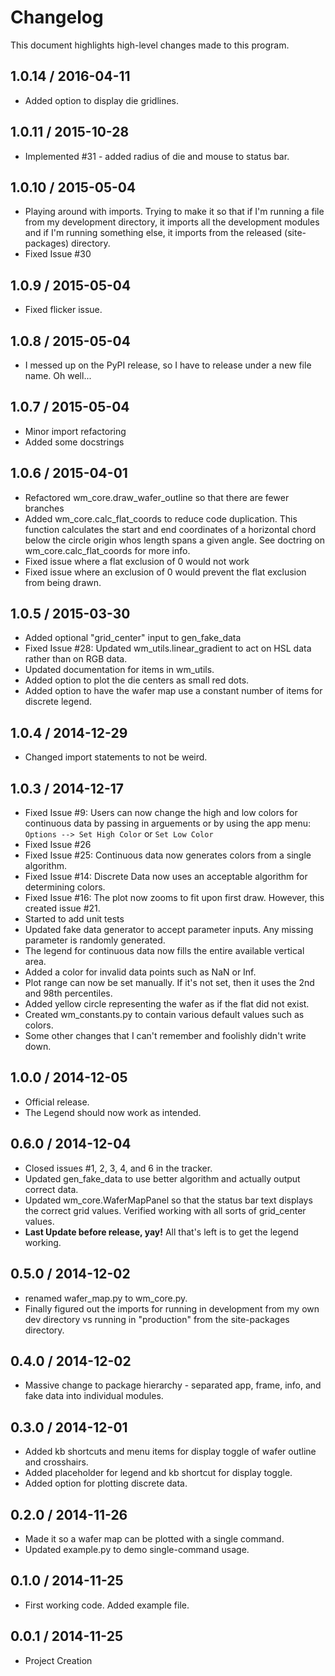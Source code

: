 # Changelog
This document highlights high-level changes made to this program.

## 1.0.14 / 2016-04-11

  + Added option to display die gridlines.

## 1.0.11 / 2015-10-28

  + Implemented #31 - added radius of die and mouse to status bar.

## 1.0.10 / 2015-05-04

  + Playing around with imports. Trying to make it so that if I'm running
    a file from my development directory, it imports all the development
    modules and if I'm running something else, it imports from the
    released (site-packages) directory.
  + Fixed Issue #30

## 1.0.9 / 2015-05-04

  + Fixed flicker issue.

## 1.0.8 / 2015-05-04

  + I messed up on the PyPI release, so I have to release under a new file
    name. Oh well...

## 1.0.7 / 2015-05-04

  + Minor import refactoring
  + Added some docstrings

## 1.0.6 / 2015-04-01

  + Refactored wm_core.draw_wafer_outline so that there are fewer branches
  + Added wm_core.calc_flat_coords to reduce code duplication. This function
    calculates the start and end coordinates of a horizontal chord below
    the circle origin whos length spans a given angle. See doctring on
    wm_core.calc_flat_coords for more info.
  + Fixed issue where a flat exclusion of 0 would not work
  + Fixed issue where an exclusion of 0 would prevent the flat exclusion from
    being drawn.

## 1.0.5 / 2015-03-30

  + Added optional "grid_center" input to gen_fake_data
  + Fixed Issue #28: Updated wm_utils.linear_gradient to act on HSL data
    rather than on RGB data.
  + Updated documentation for items in wm_utils.
  + Added option to plot the die centers as small red dots.
  + Added option to have the wafer map use a constant number of items for
    discrete legend.

## 1.0.4 / 2014-12-29

  + Changed import statements to not be weird.

## 1.0.3 / 2014-12-17

  + Fixed Issue #9: Users can now change the high and low colors for
    continuous data by passing in arguements or by using the app menu:
    ``Options --> Set High Color`` or ``Set Low Color``
  + Fixed Issue #26
  + Fixed Issue #25: Continuous data now generates colors from a single
    algorithm.
  + Fixed Issue #14: Discrete Data now uses an acceptable algorithm for
    determining colors.
  + Fixed Issue #16: The plot now zooms to fit upon first draw. However,
    this created issue #21.
  + Started to add unit tests
  + Updated fake data generator to accept parameter inputs. Any missing
    parameter is randomly generated.
  + The legend for continuous data now fills the entire available vertical
    area.
  + Added a color for invalid data points such as NaN or Inf.
  + Plot range can now be set manually. If it's not set, then it uses the
    2nd and 98th percentiles.
  + Added yellow circle representing the wafer as if the flat did not exist.
  + Created wm_constants.py to contain various default values such as colors.
  + Some other changes that I can't remember and foolishly didn't write
    down.


## 1.0.0 / 2014-12-05

  + Official release.
  + The Legend should now work as intended.

## 0.6.0 / 2014-12-04

  + Closed issues #1, 2, 3, 4, and 6 in the tracker.
  + Updated gen_fake_data to use better algorithm and actually output
    correct data.
  + Updated wm_core.WaferMapPanel so that the status bar text displays
    the correct grid values. Verified working with all sorts of
    grid_center values.
  + **Last Update before release, yay!** All that's left is to get the
    legend working.

## 0.5.0 / 2014-12-02

  + renamed wafer_map.py to wm_core.py.
  + Finally figured out the imports for running in development from my
    own dev directory vs running in "production" from the site-packages
    directory.

## 0.4.0 / 2014-12-02

  + Massive change to package hierarchy - separated app, frame, info, and fake
    data into individual modules.

## 0.3.0 / 2014-12-01

  + Added kb shortcuts and menu items for display toggle
    of wafer outline and crosshairs.
  + Added placeholder for legend and kb shortcut for display toggle.
  + Added option for plotting discrete data.

## 0.2.0 / 2014-11-26

  + Made it so a wafer map can be plotted with a single
    command.
  + Updated example.py to demo single-command usage.

## 0.1.0 / 2014-11-25

  + First working code. Added example file.

## 0.0.1 / 2014-11-25

  + Project Creation
